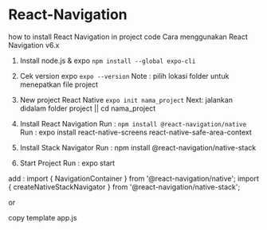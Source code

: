 # React-Navigation
how to install React Navigation in project code
Cara menggunakan React Navigation v6.x

1. Install node.js & expo
``
npm install --global expo-cli
``
2. Cek version expo
``
expo --version
``
Note : pilih lokasi folder untuk menepatkan file project

3. New project React Native
``
expo init nama_project
``
Next: jalankan didalam folder project || cd nama_project 

4. Install React Navigation
Run : ``npm install @react-navigation/native``
Run : expo install react-native-screens react-native-safe-area-context

5. Install Stack Navigator
Run : npm install @react-navigation/native-stack

6. Start Project
Run : expo start

add :
import { NavigationContainer } from '@react-navigation/native';
import { createNativeStackNavigator } from '@react-navigation/native-stack';

or 

copy template app.js
